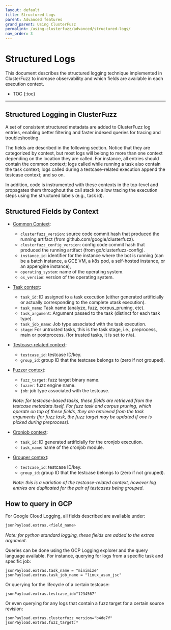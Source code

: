```yaml
---
layout: default
title: Structured Logs
parent: Advanced features
grand_parent: Using ClusterFuzz
permalink: /using-clusterfuzz/advanced/structured-logs/
nav_order: 3
---
```


# Structured Logs

This document describes the structured logging technique implemented in ClusterFuzz to increase observability and which fields are available in each execution context.

- TOC
{:toc}

---

## Structured Logging in ClusterFuzz

A set of consistent structured metadata are added to ClusterFuzz log entries, enabling better filtering and faster indexed queries for tracing and troubleshooting.

The fields are described in the following section. Notice that they are categorized by context, but most logs will belong to more than one context depending on the location they are called. For instance, all entries should contain the common context; logs called while running a task also contain the task context; logs called during a testcase-related execution append the testcase context; and so on.

In addition, code is instrumented with these contexts in the top-level and propagates them throughout the call stack to allow tracing the execution steps using the structured labels (e.g., task id).

## Structured Fields by Context

* [Common Context](https://github.com/google/clusterfuzz/blob/master/src/clusterfuzz/_internal/metrics/logs.py#L663):
  * `clusterfuzz_version`: source code commit hash that produced the running artifact (from github.com/google/clusterfuzz).
  * `clusterfuzz_config_version`: config code commit hash that produced the running artifact (from go/clusterfuzz-config).
  * `instance_id`: identifier for the instance where the bot is running (can be a batch instance, a GCE VM, a k8s pod, a self-hosted instance, or an appengine instance),
  * `operating_system`: name of the operating system.
  * `os_version`: version of the operating system.

* [Task context](https://github.com/google/clusterfuzz/blob/master/src/clusterfuzz/_internal/metrics/logs.py#L914):
  * `task_id`: ID assigned to a task execution (either generated artificially or actually corresponding to the complete utask execution).
  * `task_name`:  Task name (analyze, fuzz, corpus_pruning, etc).
  * `task_argument`:  Argument passed to the task (distinct for each task type).
  * `task_job_name`: Job type associated with the task execution.
  * `stage`: For untrusted tasks, this is the task stage, i.e., preprocess, main or postprocess. (for trusted tasks, it is set to n/a).
* [Testcase-related context](https://github.com/google/clusterfuzz/blob/master/src/clusterfuzz/_internal/metrics/logs.py#L954):
  * `testcase_id`: testcase ID/key.
  * `group_id`: group ID that the testcase belongs to (zero if not grouped).
* [Fuzzer context](https://github.com/google/clusterfuzz/blob/master/src/clusterfuzz/_internal/metrics/logs.py#L931):
  * `fuzz_target`: fuzz target binary name.
  * `fuzzer`: fuzz engine name.
  * `job`: job type associated with the testcase.

  *Note: for testcase-based tasks, these fields are retrieved from the testcase metadata itself. For fuzz task and corpus pruning, which operate on top of these fields, they are retrieved from the task arguments (for fuzz task, the fuzz target may be updated if one is picked during preprocess).*
* [Cronjob context](https://github.com/google/clusterfuzz/blob/master/src/clusterfuzz/_internal/metrics/logs.py#L993):
  * `task_id`: ID generated artificially for the cronjob execution.
  * `task_name`: name of the cronjob module.

* [Grouper context](https://github.com/google/clusterfuzz/blob/master/src/clusterfuzz/_internal/metrics/logs.py#L1004):
  * `testcase_id`: testcase ID/key.
  * `group_id`: group ID that the testcase belongs to (zero if not grouped).

  *Note: this is a variation of the testcase-related context, however log entries are duplicated for the pair of testcases being grouped.*

## How to query in GCP
For Google Cloud Logging, all fields described are available under:
```py
jsonPayload.extras.<field_name>
```
*Note: for python standard logging, these fields are added to the extras argument.*

Queries can be done using the GCP Logging explorer and the query language available. For instance, querying for logs from a specific task and specific job:

```
jsonPayload.extras.task_name = "minimize"
jsonPayload.extras.task_job_name = "linux_asan_jsc"
```
Or querying for the lifecycle of a certain testcase:

```
jsonPayload.extras.testcase_id="1234567"
```

Or even querying for any logs that contain a fuzz target for a certain source revision:

```
jsonPayload.extras.clusterfuzz_version="b4de7f"
jsonPayload.extras.fuzz_target:*
```

